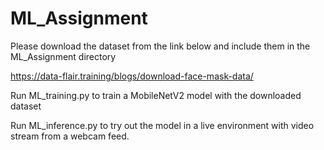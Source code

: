 # ML_Assignment

Please download the dataset from the link below and include them in the ML_Assignment directory

https://data-flair.training/blogs/download-face-mask-data/

Run ML_training.py to train a MobileNetV2 model with the downloaded dataset

Run ML_inference.py to try out the model in a live environment with video stream from a webcam feed.
